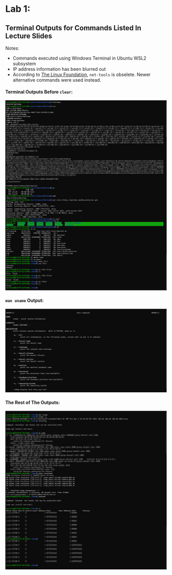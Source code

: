 # Lab 1:  
## Terminal Outputs for Commands Listed In Lecture Slides
Notes:
- Commands executed using Windows Terminal in Ubuntu WSL2 subsystem
- IP address information has been blurred out
- According to [The Linux Foundation](https://wiki.linuxfoundation.org/networking/net-tools), `net-tools` is obselete. Newer alternative commands were used instead.  
#### Terminal Outputs Before `clear`:  
<kbd>
  <img src="/Lab_1/assets/Lab_1_1.png">
</kbd>  

#### `man uname` Output:  
<kbd>
  <img src="/Lab_1/assets/Lab_1_2.png">
</kbd>

#### The Rest of The Outputs:  
<kbd>
  <img src="/Lab_1/assets/Lab_1_3.png">
</kbd> 
